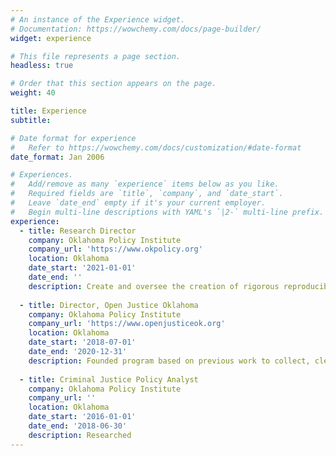 ```yaml
---
# An instance of the Experience widget.
# Documentation: https://wowchemy.com/docs/page-builder/
widget: experience

# This file represents a page section.
headless: true

# Order that this section appears on the page.
weight: 40

title: Experience
subtitle:

# Date format for experience
#   Refer to https://wowchemy.com/docs/customization/#date-format
date_format: Jan 2006

# Experiences.
#   Add/remove as many `experience` items below as you like.
#   Required fields are `title`, `company`, and `date_start`.
#   Leave `date_end` empty if it's your current employer.
#   Begin multi-line descriptions with YAML's `|2-` multi-line prefix.
experience:
  - title: Research Director
    company: Oklahoma Policy Institute
    company_url: 'https://www.okpolicy.org'
    location: Oklahoma
    date_start: '2021-01-01'
    date_end: ''
    description: Create and oversee the creation of rigorous reproducible research reports and dashboards in support of OK Policy's policy and programmatic goals
        
  - title: Director, Open Justice Oklahoma
    company: Oklahoma Policy Institute
    company_url: 'https://www.openjusticeok.org'
    location: Oklahoma
    date_start: '2018-07-01'
    date_end: '2020-12-31'
    description: Founded program based on previous work to collect, clean, and  court and jail data 
  
  - title: Criminal Justice Policy Analyst
    company: Oklahoma Policy Institute
    company_url: ''
    location: Oklahoma
    date_start: '2016-01-01'
    date_end: '2018-06-30'
    description: Researched 
---
```

